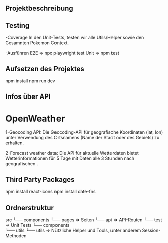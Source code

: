 ## Projektbeschreibung

## Testing

-Coverage
In den Unit-Tests, testen wir alle Utils/Helper sowie den Gesamnten Pokemon Context.

-Ausführen
E2E  => npx playwright test
Unit => npm test

## Aufsetzen des Projektes

npm install
npm run dev

## Infos über API

# OpenWeather
1-Geocoding API:
Die Geocoding-API für geografische Koordinaten (lat, lon) unter Verwendung des Ortsnamens (Name der Stadt oder des Gebiets) zu erhalten.

2-Forecast weather data:
Die API für aktuelle Wetterdaten bietet Wetterinformationen für 5 Tage mit Daten alle 3 Stunden nach geografischen .

## Third Party Packages

npm install react-icons
npm install date-fns

## Ordnerstruktur

src
└── components
└── pages               => Seiten
    └── api             => API-Routen
└── test                => Unit Tests
	└── components    
    └── utils
└── utils               => Nützliche Helper und Tools, unter anderem Session-Methoden